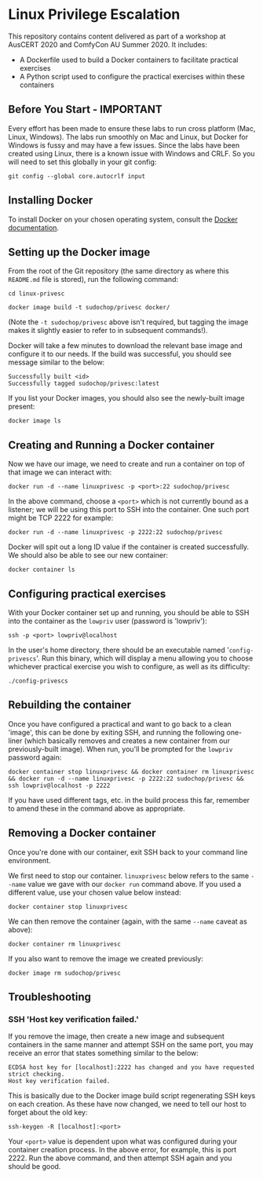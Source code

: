 # Linux Privilege Escalation

This repository contains content delivered as part of a workshop at AusCERT 2020 and ComfyCon AU Summer 2020. It includes:

* A Dockerfile used to build a Docker containers to facilitate practical exercises
* A Python script used to configure the practical exercises within these containers

## Before You Start - IMPORTANT

Every effort has been made to ensure these labs to run cross platform (Mac, Linux, Windows). The labs run smoothly on Mac and Linux, but Docker for Windows is fussy and may have a few issues. Since the labs have been created using Linux, there is a known issue with Windows and CRLF. So you will need to set this globally in your git config:

```git config --global core.autocrlf input```

## Installing Docker

To install Docker on your chosen operating system, consult the [Docker documentation](https://docs.docker.com/get-docker/).

## Setting up the Docker image

From the root of the Git repository (the same directory as where this `README.md` file is stored), run the following command:

```cd linux-privesc```
 
```docker image build -t sudochop/privesc docker/```

(Note the `-t sudochop/privesc` above isn't required, but tagging the image makes it slightly easier to refer to in subsequent commands!).

Docker will take a few minutes to download the relevant base image and configure it to our needs. If the build was successful, you should see message similar to the below:

```
Successfully built <id>
Successfully tagged sudochop/privesc:latest
```

If you list your Docker images, you should also see the newly-built image present:

```docker image ls```

## Creating and Running a Docker container

Now we have our image, we need to create and run a container on top of that image we can interact with:

```docker run -d --name linuxprivesc -p <port>:22 sudochop/privesc```

In the above command, choose a `<port>` which is not currently bound as a listener; we will be using this port to SSH into the container. One such port might be TCP 2222 for example:

```docker run -d --name linuxprivesc -p 2222:22 sudochop/privesc```

Docker will spit out a long ID value if the container is created successfully. We should also be able to see our new container:

```docker container ls```

## Configuring practical exercises

With your Docker container set up and running, you should be able to SSH into the container as the `lowpriv` user (password is 'lowpriv'):

```ssh -p <port> lowpriv@localhost ```

In the user's home directory, there should be an executable named '`config-privescs`'. Run this binary, which will display a menu allowing you to choose whichever practical exercise you wish to configure, as well as its difficulty:

```./config-privescs``` 

## Rebuilding the container

Once you have configured a practical and want to go back to a clean 'image', this can be done by exiting SSH, and running the following one-liner (which basically removes and creates a new container from our previously-built image). When run, you'll be prompted for the `lowpriv` password again:

```docker container stop linuxprivesc && docker container rm linuxprivesc && docker run -d --name linuxprivesc -p 2222:22 sudochop/privesc && ssh lowpriv@localhost -p 2222```

If you have used different tags, etc. in the build process this far, remember to amend these in the command above as appropriate.

## Removing a Docker container

Once you're done with our container, exit SSH back to your command line environment.

We first need to stop our container. `linuxprivesc` below refers to the same `--name` value we gave with our `docker run` command above. If you used a different value, use your chosen value below instead:

```docker container stop linuxprivesc```

We can then remove the container (again, with the same `--name` caveat as above):

```docker container rm linuxprivesc```

If you also want to remove the image we created previously:

```docker image rm sudochop/privesc```

## Troubleshooting

### SSH 'Host key verification failed.'

If you remove the image, then create a new image and subsequent containers in the same manner and attempt SSH on the same port, you may receive an error that states something similar to the below:

```
ECDSA host key for [localhost]:2222 has changed and you have requested strict checking.
Host key verification failed.
```

This is basically due to the Docker image build script regenerating SSH keys on each creation. As these have now changed, we need to tell our host to forget about the old key:

```ssh-keygen -R [localhost]:<port>```

Your `<port>` value is dependent upon what was configured during your container creation process. In the above error, for example, this is port 2222. Run the above command, and then attempt SSH again and you should be good.
